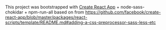 This project was bootstrapped with [Create React App](https://github.com/facebookincubator/create-react-app) + node-sass-chokidar + npm-run-all based on from https://github.com/facebook/create-react-app/blob/master/packages/react-scripts/template/README.md#adding-a-css-preprocessor-sass-less-etc


